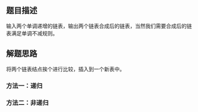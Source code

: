 ## 题目描述
输入两个单调递增的链表，输出两个链表合成后的链表，当然我们需要合成后的链表满足单调不减规则。

## 解题思路
将两个链表结点挨个进行比较，插入到一个新表中。
### 方法一：递归
### 方法二：非递归
